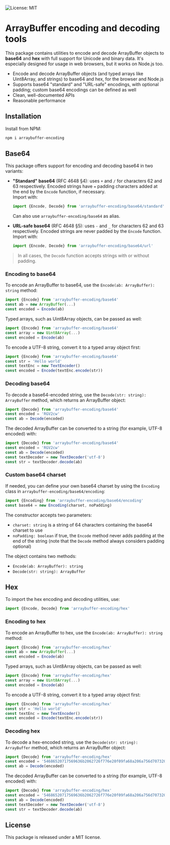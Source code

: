 ![License: MIT](https://img.shields.io/github/license/ItalyPaleAle/arraybuffer)

# ArrayBuffer encoding and decoding tools

This package contains utilities to encode and decode ArrayBuffer objects to **base64** and **hex** with full support for Unicode and binary data. It's especially designed for usage in web browsers, but it works on Node.js too.

- Encode and decode ArrayBuffer objects (and typed arrays like Uint8Array, and strings) to base64 and hex, for the browser and Node.js
- Supports base64 "standard" and "URL-safe" encodings, with optional padding; custom base64 encodings can be defined as well
- Clean, well-documented APIs
- Reasonable performance

## Installation

Install from NPM:

```sh
npm i arraybuffer-encoding
```

## Base64

This package offers support for encoding and decoding base64 in two variants:

- **"Standard" base64** (RFC 4648 §4): uses `+` and `/` for characters 62 and 63 respectively. Encoded strings have `=` padding characters added at the end by the `Encode` function, if necessary.  
  Import with:  

  ```js
  import {Encode, Decode} from 'arraybuffer-encoding/base64/standard'
  ```

  Can also use `arraybuffer-encoding/base64` as alias.

- **URL-safe base64** (RFC 4648 §5): uses `-` and `_` for characters 62 and 63 respectively. Encoded strings are never padded by the `Encode` function.  
  Import with:  

  ```js
  import {Encode, Decode} from 'arraybuffer-encoding/base64/url'
  ```

> In all cases, the `Decode` function accepts strings with or without padding.

### Encoding to base64

To encode an ArrayBuffer to base64, use the `Encode(ab: ArrayBuffer): string` method:

```js
import {Encode} from 'arraybuffer-encoding/base64'
const ab = new ArrayBuffer(...)
const encoded = Encode(ab)
```

Typed arrays, such as Uint8Array objects, can be passed as well:

```js
import {Encode} from 'arraybuffer-encoding/base64'
const array = new Uint8Array(...)
const encoded = Encode(ab)
```

To encode a UTF-8 string, convert it to a typed array object first:

```js
import {Encode} from 'arraybuffer-encoding/base64'
const str = 'Hello world'
const textEnc = new TextEncoder()
const encoded = Encode(textEnc.encode(str))
```

### Decoding base64

To decode a base64-encoded string, use the `Decode(str: string): ArrayBuffer` method, which returns an ArrayBuffer object:

```js
import {Decode} from 'arraybuffer-encoding/base64'
const encoded = 'RGV2cw'
const ab = Decode(encoded)
```

The decoded ArrayBuffer can be converted to a string (for example, UTF-8 encoded) with:

```js
import {Decode} from 'arraybuffer-encoding/base64'
const encoded = 'RGV2cw'
const ab = Decode(encoded)
const textDecoder = new TextDecoder('utf-8')
const str = textDecoder.decode(ab)
```

### Custom base64 charset

If needed, you can define your own base64 charset by using the `Encoding` class in `arraybuffer-encoding/base64/encoding`:

```js
import {Encoding} from 'arraybuffer-encoding/base64/encoding'
const base64 = new Encoding(charset, noPadding)
```

The constructor accepts two parameters:

- `charset: string` is a string of 64 characters containing the base64 charset to use
- `noPadding: boolean` if true, the `Encode` method never adds padding at the end of the string (note that the `Decode` method always considers padding optional)

The object contains two methods:

- `Encode(ab: ArrayBuffer): string`
- `Decode(str: string): ArrayBuffer`

## Hex

To import the hex encoding and decoding utilities, use:

```js
import {Encode, Decode} from 'arraybuffer-encoding/hex'
```

### Encoding to hex

To encode an ArrayBuffer to hex, use the `Encode(ab: ArrayBuffer): string` method:

```js
import {Encode} from 'arraybuffer-encoding/hex'
const ab = new ArrayBuffer(...)
const encoded = Encode(ab)
```

Typed arrays, such as Uint8Array objects, can be passed as well:

```js
import {Encode} from 'arraybuffer-encoding/hex'
const array = new Uint8Array(...)
const encoded = Encode(ab)
```

To encode a UTF-8 string, convert it to a typed array object first:

```js
import {Encode} from 'arraybuffer-encoding/hex'
const str = 'Hello world'
const textEnc = new TextEncoder()
const encoded = Encode(textEnc.encode(str))
```

### Decoding hex

To decode a hex-encoded string, use the `Decode(str: string): ArrayBuffer` method, which returns an ArrayBuffer object:

```js
import {Decode} from 'arraybuffer-encoding/hex'
const encoded = '54686520717569636b2062726f776e20f09fa68a206a756d7073206f766572203133206c617a7920f09f90b62e'
const ab = Decode(encoded)
```

The decoded ArrayBuffer can be converted to a string (for example, UTF-8 encoded) with:

```js
import {Decode} from 'arraybuffer-encoding/hex'
const encoded = '54686520717569636b2062726f776e20f09fa68a206a756d7073206f766572203133206c617a7920f09f90b62e'
const ab = Decode(encoded)
const textDecoder = new TextDecoder('utf-8')
const str = textDecoder.decode(ab)
```

## License

This package is released under a MIT license.
